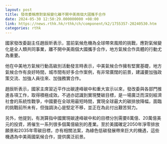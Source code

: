 ```yaml
---
layout: post
title: 發改委稱應對氣候變化離不開中美兩個大國攜手合作
date: 2024-05-30 12:50:29.000000000 +08:00
link: https://news.rthk.hk/rthk/ch/component/k2/1755357-20240530.htm
categories: rthk
---
```


國家發改委副主任趙辰昕表示，當前氣候危機為全球帶來風險的挑戰，應對氣候變化是全人類共同事業，離不開中美兩個大國攜手合作，地方氣候合作具體的行動尤為重要。

他在中美地方氣候行動高級別活動發言時表示，中美氣候合作擁有堅實基礎，地方氣候合作有良好時間，城市間有好多合作案例，有非常廣闊的前景，建議要加強政策交流、加強人員往來、加強務實合作。

趙辰昕表示，國家主席習近平作出碳達峰碳中和重大宣示以來，發改委與各部門推進各項工作，取得積極成效。不過亦認識到實現雙碳目標，是一場廣泛而深刻經濟社會的系統性戰爭，中國要在全球用最短時間，實現全球最大的碳排放降幅，面臨的挑戰前所未有，但強調決心是堅定不移，並正在為此付出艱苦努力。

另外，他提到，有測算指中國實現碳達峰碳中和的目標分別需要8萬億、20萬億美元的投資，將催生一系列很多個萬億級別的產業。至於美國確定2050年淨零排放願景和2035年零碳目標，亦有相關法案，為綠色低碳發展帶來巨大的機遇，這些機遇為中美兩國氣候合作，提供廣泛前景。

